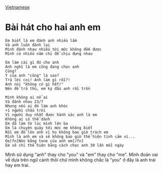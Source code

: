 [Vietnamese](https://lyricstranslate.com/en/ros-mo-song-siblings-vietnamese)
# Bài hát cho hai anh em
```
Em biết là em đánh anh nhiều lắm
Và anh luôn đánh lại
Mình đánh nhau nhiều tới mức không đếm được
Mình có nhiều năm chỉ để chịu đựng nhau

Em làm cái gì đó cho anh
Anh nghĩ là em cũng đang chọc anh
Cũng?
Ý của anh "cũng" là sao?
Trả lời coi! Anh làm gì rồi?!
Anh nói "không có gì hết!"
Nên để trả thù, em ký đầu anh rồi trốn

Mình không ai nể ai
Và đánh nhau 23/7
Nhưng nếu ai đó làm anh khóc
+1 người chầu trời
Vì người duy nhất được hành xác anh là em
Không ai có thể dành
Em đã làm từ lúc mình lên ba
Em là chuyên quậy tới mức mẹ không biết
Rồi em đổ lên anh vì họ không bao giờ trách em
Mình là anh em và sẽ không bao giờ thể hiện tình cảm vì...
Oẹ[fn]Nôn bằng tone của anh em[/fn]
Em sẽ chỉ thể hiện bằng cách chọc anh 30 lần mỗi ngày
```

Mình sử dụng "anh" thay cho "you" và "em" thay cho "me". Mình đoán vai vế dựa trên ngữ cảnh thôi chứ mình không chắc là "you" ở đây là anh trai hay em trai.